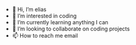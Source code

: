 - 👋 Hi, I’m elias
- 👀 I’m interested in coding
- 🌱 I’m currently learning anything I can
- 💞️ I’m looking to collaborate on coding projects
- 📫 How to reach me email

<!---
bargtheking/bargtheking is a ✨ special ✨ repository because its `README.md` (this file) appears on your GitHub profile.
You can click the Preview link to take a look at your changes.
--->
